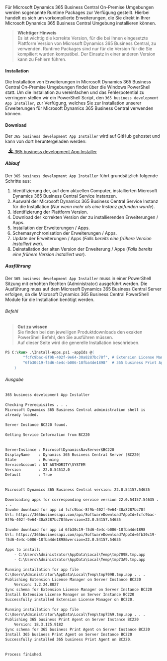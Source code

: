 Für Microsoft Dynamics 365 Business Central On-Premise Umgebungen werden sogenannte Runtime Packages zur Verfügung gestellt. Hierbei handelt es sich um vorkompilierte Erweiterungen, die Sie direkt in Ihrer Microsoft Dynamics 365 Business Central Umgebung installieren können.

>**Wichtiger Hinweis**<br>Es ist wichtig die korrekte Version, für die bei Ihnen eingesetzte Plattform Version von Microsoft Dynamics 365 Business Central, zu verwenden. Runtime Packages sind nur für die Version für die Sie kompiliert wurden kompatibel. Der Einsatz in einer anderen Version kann zu Fehlern führen.

#### Installation

Die Installation von Erweiterungen in Microsoft Dynamics 365 Business Central On-Premise Umgebungen findet über die Windows PowerShell statt. Um die Installation zu vereinfachen und das Fehlerpotential zu verringern stellen wir ein PowerShell Script, den `365 business development App Installer`, zur Verfügung, welches Sie zur Installation unserer Erweiterungen für Microsoft Dynamics 365 Business Central verwenden können.

#### Download

Der `365 business development App Installer` wird auf GitHub gehostet und kann von dort heruntergeladen werden:

<span style="padding-left: 10px;"><a href="https://365businessdev.github.io/downloads/assets/Install-Apps.ps1" target="_blank"><img src="/assets/fontawesome/download-solid.svg" width=16 height=16 alt="Download 365 business development App Installer" title="Download 365 business development App Installer" /> 365 business development App Installer</a></span>

##### Ablauf

Der `365 business development App Installer` führt grundsätzlich folgende Schritte aus:

1. Identifizierung der, auf dem aktuellen Computer, installierten Microsoft Dynamics 365 Business Central Service Instanzen.
2. Auswahl der Microsoft Dynamics 365 Business Central Service Instanz für die Installation (_Nur wenn mehr als eine Instanz gefunden wurde_).
3. Identifizierung der Plattform Version.
4. Download der korrekten Version der zu installierenden Erweiterungen / Apps.
5. Installation der Erweiterungen / Apps.
6. Schemasynchronisation der Erweiterungen / Apps.
7. Update der Erweiterungen / Apps (_Falls bereits eine frühere Version installiert war_).
8. Deinstallation der alten Version der Erweiterung / Apps (_Falls bereits eine frühere Version installiert war_).

##### Ausführung

Der `365 business development App Installer` muss in einer PowerShell Sitzung mit erhöhten Rechten (Administrator) ausgeführt werden. Die Ausführung muss auf dem Microsoft Dynamics 365 Business Central Server erfolgen, da die Microsoft Dynamics 365 Business Central PowerShell Module für die Installation benötigt werden.

###### Befehl

>**Gut zu wissen**<br>Sie finden bei den jeweiligen Produktdownloads den exakten PowerShell Befehl, den Sie ausführen müssen.<br>Auf dieser Seite wird die generelle Installation beschrieben.

```ps
PS C:\Run> .\Install-Apps.ps1 -appIds @(
        "fcfc9bac-8f9b-402f-9e64-30a8287bc78f", # Extension License Manager
        "6fb30c19-f5d6-4e4c-b006-18fba4de1898"  # 365 business Print Agent
    )
```

###### Ausgabe

```
365 business development App Installer

Checking Prerequisites . . .
Microsoft Dynamics 365 Business Central administration shell is already loaded.

Server Instance BC220 found.

Getting Service Information from BC220


ServerInstance : MicrosoftDynamicsNavServer$BC220
DisplayName    : Dynamics 365 Business Central Server [BC220]
State          : Running
ServiceAccount : NT AUTHORITY\SYSTEM
Version        : 22.0.54512.0
Default        : True


Microsoft Dynamics 365 Business Central version: 22.0.54157.54635

Downloading apps for corresponding service version 22.0.54157.54635 . . .
Invoke download for app id fcfc9bac-8f9b-402f-9e64-30a8287bc78f
Url: https://365businessapi.com/api/SoftwareDownload?AppId=fcfc9bac-8f9b-402f-9e64-30a8287bc78f&version=22.0.54157.54635

Invoke download for app id 6fb30c19-f5d6-4e4c-b006-18fba4de1898
Url: https://365businessapi.com/api/SoftwareDownload?AppId=6fb30c19-f5d6-4e4c-b006-18fba4de1898&version=22.0.54157.54635

Apps to install:
	- C:\Users\Administrator\AppData\Local\Temp\tmp709B.tmp.app
	- C:\Users\Administrator\AppData\Local\Temp\tmp73A9.tmp.app

Running installation for app file C:\Users\Administrator\AppData\Local\Temp\tmp709B.tmp.app . . .
Publishing Extension License Manager on Server Instance BC220
	Version: 1.2.24.8827
Sync schema for Extension License Manager on Server Instance BC220
Install Extension License Manager on Server Instance BC220
Successfully installed Extension License Manager on BC220.

Running installation for app file C:\Users\Administrator\AppData\Local\Temp\tmp73A9.tmp.app . . .
Publishing 365 business Print Agent on Server Instance BC220
	Version: 18.3.125.9182
Sync schema for 365 business Print Agent on Server Instance BC220
Install 365 business Print Agent on Server Instance BC220
Successfully installed 365 business Print Agent on BC220.


Process finished.
```